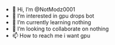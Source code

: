 - 👋 Hi, I’m @NotModz0001
- 👀 I’m interested in gpu drops bot
- 🌱 I’m currently learning nothing
- 💞️ I’m looking to collaborate on nothing
- 📫 How to reach me i want gpu

<!---
NotModz0001/NotModz0001 is a ✨ special ✨ repository because its `README.md` (this file) appears on your GitHub profile.
You can click the Preview link to take a look at your changes.
--->

